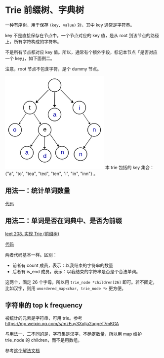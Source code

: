 # Trie 前缀树、字典树

一种有序树，用于保存 `(key, value)` 对，其中 key 通常是字符串。

key 不是直接保存在节点中。一个节点对应的 key 值，是从 root 到该节点的路径上，所有字符构成的字符串。

不是所有节点都对应 key 值。所以，通常有个额外字段，标记本节点「是否对应一个 key」，如下面例二。

注意，root 节点不包含字符，是个 dummy 节点。

![pic](pics/trie-demo.png) 本 trie 包括的 key 集合：{"a", "to", "tea", "ted", "ten", "i", "in", "inn"} 。

## 用法一：统计单词数量

[代码](code/trie-example.cpp)

## 用法二：单词是否在词典中、是否为前缀

[leet 208. 实现 Trie (前缀树)](https://leetcode.cn/problems/implement-trie-prefix-tree)

[代码](code/leet-208-trie-impl.cpp)

两者代码基本一样。区别：
- 前者有 count 成员，表示：以我结束的字符串的数量
- 后者有 is_end 成员，表示：以我结束的字符串是否是个合法单词。

这两个，固定 26 个字母，所以用 `trie_node *children[26]` 即可。若不固定，比如汉字，则用 `unordered_map<char, trie_node *>` 更方便。

## 字符串的 top k frequency

被统计的元素是字符串，可用 trie。参考 https://mp.weixin.qq.com/s/mzEuy3XqIja2aqgeT7mKGA

与用法一、二不同的是，字符集是汉字，不确定数量，所以用 map 维护 trie_node 的 children，而不是用数组。

参考[这个解法文档](../misc/top-k-frequent-leet-347.md)

